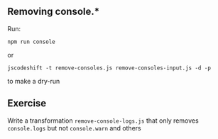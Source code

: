 ## Removing console.* 

Run:

```
npm run console
```

or     

```
jscodeshift -t remove-consoles.js remove-consoles-input.js -d -p
```

to make a dry-run 

## Exercise 

Write a transformation `remove-console-logs.js` that only removes `console.logs` but not `console.warn` and others